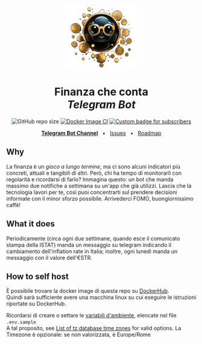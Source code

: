 <p align="center">
  <img src="resources/logo.png" alt="Logo" height=170 vspace="1">
</p>
<h1 align="center">Finanza che conta<br><em>Telegram Bot</em></h1>

<p align="center">
  <img src="https://img.shields.io/github/repo-size/Loenus/finanza-che-conta" alt="GitHub repo size"/>
  <a href="https://github.com/Loenus/finanza-che-conta/actions/workflows/docker-image.yml"><img src="https://github.com/Loenus/finanza-che-conta/actions/workflows/docker-image.yml/badge.svg" alt="Docker Image CI"/></a>
  <a href="https://t.me/finanzacheconta"><img src="https://img.shields.io/endpoint?style=flat&url=https://runkit.io/loenus/badge-subscribers/branches/master?url=https://t.me/finanzacheconta" alt="Custom badge for subscribers"/></a>
</p>

<div align="center">
  <a href="https://t.me/finanzacheconta"><strong>Telegram Bot Channel</strong></a>
  <span>&nbsp;&nbsp;•&nbsp;&nbsp;</span>
  <a href="https://github.com/Loenus/finanza-che-conta/issues/new">Issues</a>
  <span>&nbsp;&nbsp;•&nbsp;&nbsp;</span>
  <a href="https://github.com/Loenus/finanza-che-conta/issues/1">Roadmap</a>
  <br />
</div>

## Why

La finanza è un *gioco a lungo termine*, ma ci sono alcuni indicatori più concreti, attuali e tangibili di altri. Però, chi ha tempo di monitorarli con regolarità e ricordarsi di farlo? Immagina questo: un bot che manda massimo due notifiche a settimana su un'app che già utilizzi. Lascia che la tecnologia lavori per te, così puoi concentrarti sul prendere decisioni informate con il minor sforzo possibile. Arrivederci FOMO, buongiornissimo caffè!

## What it does

Periodicamente (circa ogni due settimane, quando esce il comunicato stampa della ISTAT) manda un messaggio su telegram indicando il cambiamento dell'inflation rate in Italia; inoltre, ogni lunedì manda un messaggio con il valore dell'€STR.

## How to self host

È possibile trovare la docker image di questa repo su [DockerHub](https://hub.docker.com/r/loenus/finanza-che-conta).<br>
Quindi sarà sufficiente avere una macchina linux su cui eseguire le istruzioni riportate su DockerHub.

Ricordarsi di creare o settare le [variabili d'ambiente](https://docs.docker.com/engine/reference/commandline/run/#env), elencate nel file `.env.sample` <br>
A tal proposito, see [List of tz database time zones](https://en.wikipedia.org/wiki/List_of_tz_database_time_zones) for valid options.
La Timezone è opzionale: se non valorizzata, è Europe/Rome

